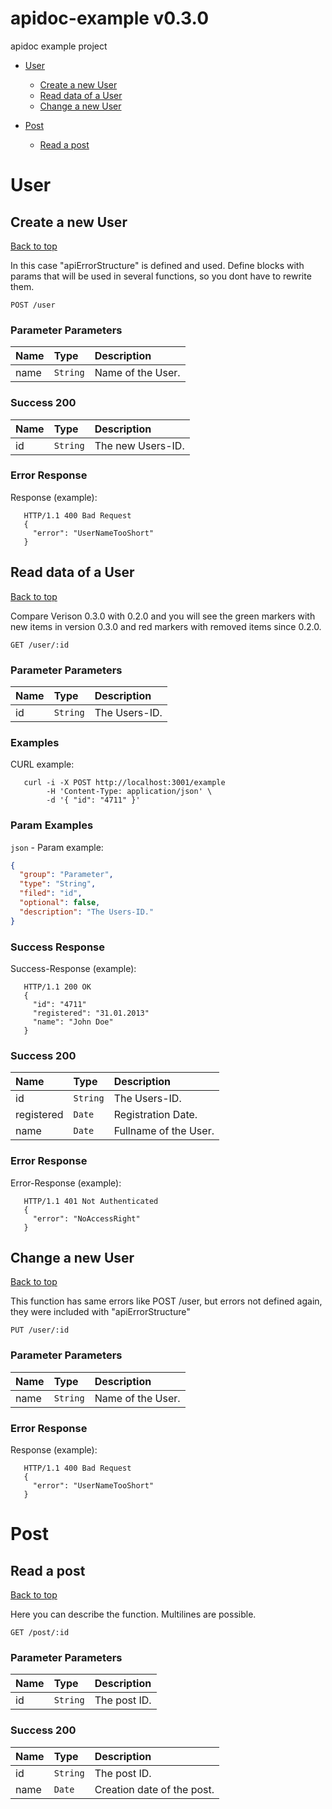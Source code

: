 <a name="top"></a>
# apidoc-example v0.3.0

apidoc example project

- [User](#User)
	- [Create a new User](#Create-a-new-User)
	- [Read data of a User](#Read-data-of-a-User)
	- [Change a new User](#Change-a-new-User)
	
- [Post](#Post)
	- [Read a post](#Read-a-post)
	

# <a name='User'></a> User

## <a name='Create-a-new-User'></a> Create a new User
[Back to top](#top)

In this case "apiErrorStructure" is defined and used.
Define blocks with params that will be used in several functions, so you dont have to rewrite them.

```
POST /user
```

### Parameter Parameters
| Name     | Type       | Description                           |
|:---------|:-----------|:--------------------------------------|
| name | `String` | Name of the User. |


### Success 200
| Name     | Type       | Description                           |
|:---------|:-----------|:--------------------------------------|
| id | `String` | The new Users-ID. |

### Error Response
 Response (example):

```
   HTTP/1.1 400 Bad Request
   {
     "error": "UserNameTooShort"
   }

```
## <a name='Read-data-of-a-User'></a> Read data of a User
[Back to top](#top)

Compare Verison 0.3.0 with 0.2.0 and you will see the green markers with new items in version 0.3.0 and red markers with removed items since 0.2.0.

```
GET /user/:id
```

### Parameter Parameters
| Name     | Type       | Description                           |
|:---------|:-----------|:--------------------------------------|
| id | `String` | The Users-ID. |

### Examples
CURL example:

```
   curl -i -X POST http://localhost:3001/example
        -H 'Content-Type: application/json' \
        -d '{ "id": "4711" }'

```

### Param Examples
`json` - Param example:

```json
{
  "group": "Parameter",
  "type": "String",
  "filed": "id",
  "optional": false,
  "description": "The Users-ID."
}
```
### Success Response
Success-Response (example):

```
   HTTP/1.1 200 OK
   {
     "id": "4711"
     "registered": "31.01.2013"
     "name": "John Doe"
   }

```

### Success 200
| Name     | Type       | Description                           |
|:---------|:-----------|:--------------------------------------|
| id | `String` | The Users-ID. |
| registered | `Date` | Registration Date. |
| name | `Date` | Fullname of the User. |

### Error Response
Error-Response (example):

```
   HTTP/1.1 401 Not Authenticated
   {
     "error": "NoAccessRight"
   }

```
## <a name='Change-a-new-User'></a> Change a new User
[Back to top](#top)

This function has same errors like POST /user, but errors not defined again, they were included with "apiErrorStructure"

```
PUT /user/:id
```

### Parameter Parameters
| Name     | Type       | Description                           |
|:---------|:-----------|:--------------------------------------|
| name | `String` | Name of the User. |



### Error Response
 Response (example):

```
   HTTP/1.1 400 Bad Request
   {
     "error": "UserNameTooShort"
   }

```
# <a name='Post'></a> Post

## <a name='Read-a-post'></a> Read a post
[Back to top](#top)

Here you can describe the function.
Multilines are possible.

```
GET /post/:id
```

### Parameter Parameters
| Name     | Type       | Description                           |
|:---------|:-----------|:--------------------------------------|
| id | `String` | The post ID. |


### Success 200
| Name     | Type       | Description                           |
|:---------|:-----------|:--------------------------------------|
| id | `String` | The post ID. |
| name | `Date` | Creation date of the post. |
